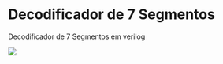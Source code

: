 # Decodificador de 7 Segmentos
Decodificador de 7 Segmentos em verilog

![](https://www.embarcados.com.br/wp-content/uploads/2015/11/bcdto7segments-2.png)


